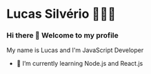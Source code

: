 # Lucas Silvério 👨🏻‍💻

### Hi there 👋 Welcome to my profile 

My name is Lucas and I'm JavaScript Developer
- 🌱 I’m currently learning Node.js and React.js
<!--
**silverio-lucas/silverio-lucas** is a ✨ _special_ ✨ repository because its `README.md` (this file) appears on your GitHub profile.

Here are some ideas to get you started:

- 🔭 I’m currently working on ...
- 🌱 I’m currently learning ...
- 👯 I’m looking to collaborate on ...
- 🤔 I’m looking for help with ...
- 💬 Ask me about ...
- 📫 How to reach me: ...
- 😄 Pronouns: ...
- ⚡ Fun fact: ...
-->
